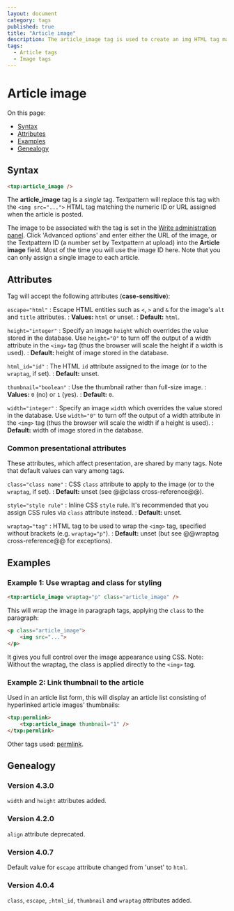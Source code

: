 ```yaml
---
layout: document
category: tags
published: true
title: "Article image"
description: The article_image tag is used to create an img HTML tag matching the numeric ID or URL assigned when the article is posted.
tags:
  - Article tags
  - Image tags
---
```


# Article image

On this page:

* [Syntax](#syntax)
* [Attributes](#attributes)
* [Examples](#examples)
* [Genealogy](#genealogy)

## Syntax

~~~ html
<txp:article_image />
~~~

The **article_image** tag is a *single* tag. Textpattern will replace this tag with the `<img src="...">` HTML tag matching the numeric ID or URL assigned when the article is posted.

The image to be associated with the tag is set in the [Write administration panel](../administration/write-panel). Click 'Advanced options' and enter either the URL of the image, or the Textpattern ID (a number set by Textpattern at upload) into the **Article image** field. Most of the time you will use the image ID here. Note that you can only assign a single image to each article.

## Attributes

Tag will accept the following attributes (**case-sensitive**):

`escape="html"`
: Escape HTML entities such as `<`, `>` and `&` for the image's `alt` and `title` attributes.
: **Values:** `html` or unset.
: **Default:** `html`.

`height="integer"`
: Specify an image `height` which overrides the value stored in the database. Use `height="0"` to turn off the output of a width attribute in the `<img>` tag (thus the browser will scale the height if a width is used).
: **Default:** height of image stored in the database.

`html_id="id"`
: The HTML `id` attribute assigned to the image (or to the `wraptag`, if set).
: **Default:** unset.

`thumbnail="boolean"`
: Use the thumbnail rather than full-size image.
: **Values:** `0` (no) or `1` (yes).
: **Default:** `0`.

`width="integer"`
: Specify an image `width` which overrides the value stored in the database. Use `width="0"` to turn off the output of a width attribute in the `<img>` tag (thus the browser will scale the width if a height is used).
: **Default:** width of image stored in the database.

### Common presentational attributes

These attributes, which affect presentation, are shared by many tags. Note that default values can vary among tags.

`class="class name"`
: CSS `class` attribute to apply to the image (or to the `wraptag`, if set).
: **Default:** unset (see @@class cross-reference@@).

`style="style rule"`
: Inline CSS `style` rule. It's recommended that you assign CSS rules via `class` attribute instead.
: **Default:** unset.

`wraptag="tag"`
: HTML tag to be used to wrap the `<img>` tag, specified without brackets (e.g. `wraptag="p"`).
: **Default:** unset (but see @@wraptag cross-reference@@ for exceptions).

## Examples

### Example 1: Use wraptag and class for styling

~~~ html
<txp:article_image wraptag="p" class="article_image" />
~~~

This will wrap the image in paragraph tags, applying the `class` to the paragraph:

~~~ html
<p class="article_image">
    <img src="...">
</p>
~~~

It gives you full control over the image appearance using CSS. Note: Without the wraptag, the class is applied directly to the `<img>` tag.

### Example 2: Link thumbnail to the article

Used in an article list form, this will display an article list consisting of hyperlinked article images' thumbnails:

~~~ html
<txp:permlink>
    <txp:article_image thumbnail="1" />
</txp:permlink>
~~~

Other tags used: [permlink](permlink).

## Genealogy

### Version 4.3.0

`width` and `height` attributes added.

### Version 4.2.0

`align` attribute deprecated.

### Version 4.0.7

Default value for `escape` attribute changed from 'unset' to `html`.

### Version 4.0.4

`class`, `escape`, `;html_id`, `thumbnail` and `wraptag` attributes added.
